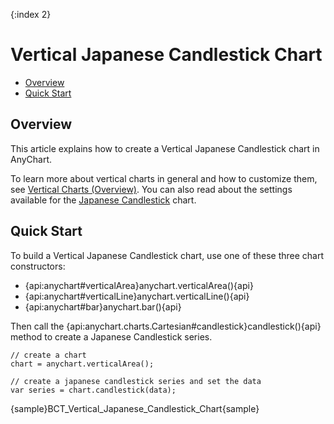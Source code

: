 {:index 2}
# Vertical Japanese Candlestick Chart

* [Overview](#overview)
* [Quick Start](#quick_start)

## Overview

This article explains how to create a Vertical Japanese Candlestick chart in AnyChart.

To learn more about vertical charts in general and how to customize them, see [Vertical Charts (Overview)](Overview). You can also read about the settings available for the [Japanese Candlestick](../Japanese_Candlestick_Chart) chart.

## Quick Start

To build a Vertical Japanese Candlestick chart, use one of these three chart constructors:
* {api:anychart#verticalArea}anychart.verticalArea(){api}
* {api:anychart#verticalLine}anychart.verticalLine(){api}
* {api:anychart#bar}anychart.bar(){api}

Then call the {api:anychart.charts.Cartesian#candlestick}candlestick(){api} method to create a Japanese Candlestick series.

```
// create a chart
chart = anychart.verticalArea();

// create a japanese candlestick series and set the data
var series = chart.candlestick(data);
```

{sample}BCT\_Vertical\_Japanese\_Candlestick\_Chart{sample}